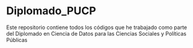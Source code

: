 # Diplomado_PUCP

Este repositorio contiene todos los códigos que he trabajado como parte del Diplomado en Ciencia de Datos para las Ciencias Sociales y Políticas Públicas
